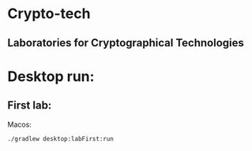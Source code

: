 # Crypto-tech
## Laboratories for Cryptographical Technologies

# Desktop run:

## First lab:
Macos:
```shell
./gradlew desktop:labFirst:run
```
